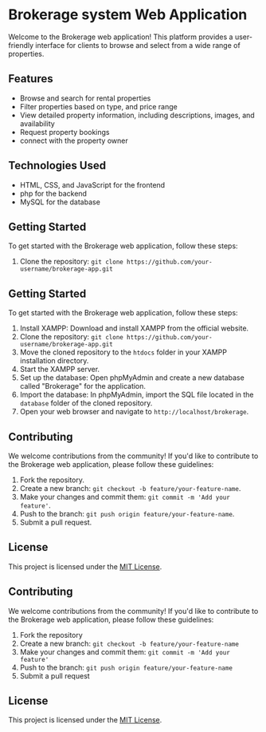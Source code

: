 # Brokerage system Web Application

Welcome to the Brokerage web application! This platform provides a user-friendly interface for clients to browse and select from a wide range of properties.

## Features

- Browse and search for rental properties
- Filter properties based on type, and price range
- View detailed property information, including descriptions, images, and availability
- Request property bookings
- connect with the property owner

## Technologies Used

- HTML, CSS, and JavaScript for the frontend
- php for the backend
- MySQL for the database

## Getting Started

To get started with the Brokerage web application, follow these steps:

1. Clone the repository: `git clone https://github.com/your-username/brokerage-app.git`

## Getting Started

To get started with the Brokerage web application, follow these steps:

1. Install XAMPP: Download and install XAMPP from the official website.
2. Clone the repository: `git clone https://github.com/your-username/brokerage-app.git`
3. Move the cloned repository to the `htdocs` folder in your XAMPP installation directory.
4. Start the XAMPP server.
5. Set up the database: Open phpMyAdmin and create a new database called "Brokerage" for the application.
6. Import the database: In phpMyAdmin, import the SQL file located in the `database` folder of the cloned repository.
7. Open your web browser and navigate to `http://localhost/brokerage`.

## Contributing

We welcome contributions from the community! If you'd like to contribute to the Brokerage web application, please follow these guidelines:

1. Fork the repository.
2. Create a new branch: `git checkout -b feature/your-feature-name`.
3. Make your changes and commit them: `git commit -m 'Add your feature'`.
4. Push to the branch: `git push origin feature/your-feature-name`.
5. Submit a pull request.

## License

This project is licensed under the [MIT License](LICENSE).

## Contributing

We welcome contributions from the community! If you'd like to contribute to the Brokerage web application, please follow these guidelines:

1. Fork the repository
2. Create a new branch: `git checkout -b feature/your-feature-name`
3. Make your changes and commit them: `git commit -m 'Add your feature'`
4. Push to the branch: `git push origin feature/your-feature-name`
5. Submit a pull request

## License

This project is licensed under the [MIT License](LICENSE).
